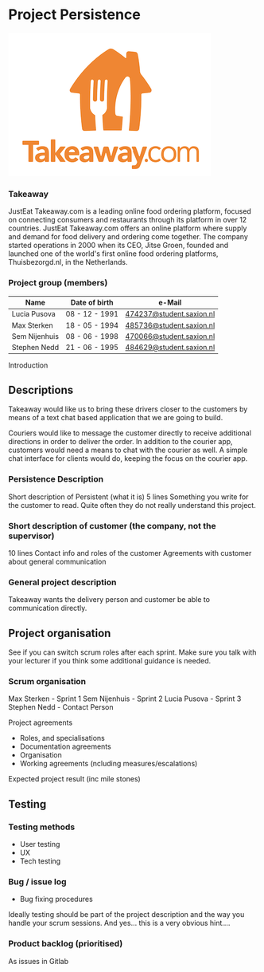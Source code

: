 # Project Persistence
![logo](takeawaylogo.png)   

### Takeaway
JustEat Takeaway.com is a leading online food ordering platform, focused on connecting consumers and restaurants through its platform in over 12 countries. JustEat Takeaway.com offers an online platform where supply and demand for food delivery and ordering come together.
The company started operations in 2000 when its CEO, Jitse Groen, founded and launched one of the world's first online food ordering platforms, Thuisbezorgd.nl, in the Netherlands.

### Project group (members)   

| Name | Date of birth | e-Mail |
| ------ | ------ |------ |
| Lucia Pusova | 08 - 12 - 1991 | 474237@student.saxion.nl  |
| Max Sterken | 18 - 05 - 1994 | 485736@student.saxion.nl   |
| Sem Nijenhuis | 08 - 06 - 1998 | 470066@student.saxion.nl   |
| Stephen Nedd | 21 - 06 - 1995 | 484629@student.saxion.nl  |


Introduction

## Descriptions

Takeaway would like us to bring these drivers closer to the customers by means of a text chat based application that we are going to build.

Couriers would like to message the customer directly to receive additional directions in order to deliver the order. In addition to the courier app, customers would need a means to chat with the courier as well. A simple chat interface for clients would do, keeping the focus on the courier app.

### Persistence Description
Short description of Persistent (what it is) 5 lines
Something you write for the customer to read. Quite often they do not really understand this project. 

### Short description of customer (the company, not the supervisor)
10 lines
Contact info and roles of the customer
Agreements with customer about general communication

### General project description 

Takeaway wants the delivery person and customer be able to communication directly.
 
## Project organisation
See if you can switch scrum roles after each sprint. Make sure you talk with your lecturer if you think some additional guidance is needed.

### Scrum organisation

Max Sterken -  Sprint 1
Sem Nijenhuis - Sprint 2
Lucia Pusova - Sprint 3
Stephen Nedd - Contact Person

Project agreements
* Roles, and specialisations
* Documentation agreements
* Organisation    
* Working agreements (ncluding measures/escalations)

Expected project result 
(inc mile stones)


## Testing

### Testing methods
* User testing
* UX 
* Tech testing

### Bug / issue log
* Bug fixing procedures

Ideally testing should be part of the project description and the way you handle your scrum sessions. And yes… this is a very obvious hint….

### Product backlog (prioritised)
As issues in Gitlab
